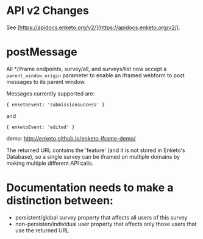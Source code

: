 API v2 Changes
=================

See [https://apidocs.enketo.org/v2/](https://apidocs.enketo.org/v2/).

# postMessage
All */iframe endpoints, survey/all, and surveys/list now accept a `parent_window_origin` parameter to enable an iframed webform to post messages to its parent window.

Messages currently supported are:

```
{ enketoEvent: 'submissionsuccess' }
```

and 

```
{ enketoEvent: 'edited' } 
```

demo: http://enketo.github.io/enketo-iframe-demo/

The returned URL contains the 'feature' (and it is not stored in Enketo's Database), so a single survey can be iframed on multiple domains by making multiple different API calls.


# Documentation needs to make a distinction between:

* persistent/global survey property that affects all users of this survey
* non-persisten/individual user property that affects only those users that use the returned URL

